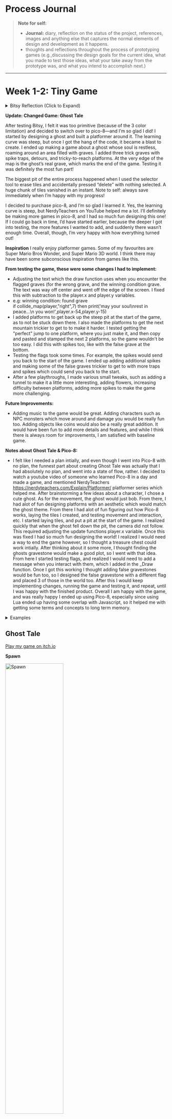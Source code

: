 
# Process Journal

> **Note for self:**
>- **Journal:** diary, reflection on the status of the project, references, images and anything else that captures the normal elements of design and development as it happens.
>- thoughts and reflections throughout the process of prototyping games (e.g.,discussing the design goals for the current idea, what you made to test those ideas, what your take away from the prototype was, and what you intend to accomplish next.) 

---

# Week 1-2: Tiny Game


<details>
<summary> Bitsy Reflection (Click to Expand)</summary>
	
   After reflecting, and playing various inspiring Bitsy games, I have narrowed my focus to a Bitsy game. I like the dialogue, and simplistic art style. 

   The scene is at the shore. A raven sits there. An orca resides in the water. The characters journey is about finding guidance and comfort in nature at the shore, as they drift on their way to finding their purpose. 
   
   Rather than going to different rooms, the player walks along the beach in the same scene, collecting items along the beach. As the player collects various different items along the beach, the dialogue progresses, revealing the characters internal journey.

   Characters: 
   - Orca: Wise, mysterious. Knows the ancient, deep, mysterious wisdom of the ocean. Deep, like the ocean. The orca ocassionaly and majestically surfaces. Truly a sight to see when he surfaces, he spouts grand wisdom, before he returns to his pod.
   - Raven: the Trickster: May act as a guide. Sharp and confrontational in nature, in contrast with the orca. Vapid, like the air. The Raven croaks and caws, and flaps it's wings around.

   Items: 
   - Driftwood: May reveal objects, perhaps carvings, for the player to see. Maybe even symbolic of people.
   - Sea glass: Symbolizes transformation. Even from the roughest of seas, can bring a beautiful gem.
   - Shell: Triggers a childhood memory, about simpler times.
   - Fishing net: 

**Notes about Testing Bitsy:**
- I really liked the dialogue and simplicity with Bitsy. I spent a decent amount of time trying to figure out how to use it, seeing if I could add more than 3 colors into the color palette with the code. After I decided 3 colors wouldn't work (and a youtuber who confirmed I should infact stop) for my idea I decided to try Pico-8. I felt like I had a solid plan with my original idea. It was supposed to be a relatively fast game but have impactful dialogue about changes in life. From the games I tested in Bitsy, my favourite part about them is how impactful they can be, from this perspective. 
- Favourite Bitsy Games I tested:
  
https://zenzoa.itch.io/wandering-home

https://le-onionboi.itch.io/spoons

https://lolabug.itch.io/no-longer-human

</details>

**Update: Changed Game: Ghost Tale**

After testing Bitsy, I felt it was too primitive (because of the 3 color limitation) and decided to switch over to pico-8—and I’m so glad I did! I started by designing a ghost and built a platformer around it. The learning curve was steep, but once I got the hang of the code, it became a blast to create. I ended up making a game about a ghost whose soul is restless, roaming around an area filled with graves. I added three trick graves with spike traps, detours, and tricky-to-reach platforms. At the very edge of the map is the ghost’s real grave, which marks the end of the game. Testing it was definitely the most fun part!

The biggest pit of the entire process happened when I used the selector tool to erase tiles and accidentally pressed “delete” with nothing selected. A huge chunk of tiles vanished in an instant. Note to self: always save immediately when I’m happy with my progress!

I decided to purchase pico-8, and I’m so glad I learned it. Yes, the learning curve is steep, but NerdyTeachers on YouTube helped me a lot. I’ll definitely be making more games in pico-8, and I had so much fun designing this one! If I could go back in time, I’d have started earlier, because the deeper I got into testing, the more features I wanted to add, and suddenly there wasn’t enough time. Overall, though, I’m very happy with how everything turned out!

**Inspiration**
I really enjoy platformer games. Some of my favourites are Super Mario Bros Wonder, and Super Mario 3D world. I think there may have been some subconscious inspiration from games like this.

**From testing the game, these were some changes I had to implement:**
- Adjusting the text which the draw function uses when you encounter the flagged graves (for the wrong grave, and the winning condition grave. The text was way off center and went off the edge of the screen. I fixed this with subtraction to the player.x and player.y variables.
- e.g: winning condition: found grave  
	if collide_map(player,"right",7) then
			print('may your soul\nrest in peace...\n   you won!',player.x-54,player.y-15)
- I added platforms to get back up the steep pit at the start of the game, as to not be stuck down there. I also made the platforms to get the next mountain trickier to get to to make it harder. I tested getting the "perfect" jump to one platform, where you just make it, and then copy and pasted and stamped the next 2 platforms, so the game wouldn't be too easy. I did this with spikes too, like with the false grave at the bottom.
- Testing the flags took some times. For example, the spikes would send you back to the start of the game. I ended up adding additional spikes and making some of the false graves trickier to get to with more traps and spikes which could send you back to the start.
- After a few playthroughs, I made various small tweaks, such as adding a tunnel to make it a little more interesting, adding flowers, increasing difficulty between platforms, adding more spikes to make the game more challenging.

**Future Improvements:**
- Adding music to the game would be great. Adding characters such as NPC monsters which move around and damage you would be really fun too. Adding objects like coins would also be a really great addition. It would have been fun to add more details and features, and while I think there is always room for improvements, I am satisfied with baseline game. 

**Notes about Ghost Tale & Pico-8:**
- I felt like I needed a plan intially, and even though I went into Pico-8 with no plan, the funnest part about creating Ghost Tale was actually that I had absolutely no plan, and went into a state of flow, rather. I decided to watch a youtube video of someone who learned Pico-8 in a day and made a game, and mentioned NerdyTeachers https://nerdyteachers.com/Explain/Platformer/ platformer series which helped me. After brainstorming a few ideas about a character, I chose a cute ghost. As for the movement, the ghost would just bob. From there, I had alot of fun designing platforms with an aesthetic which would match the ghost theme. From there I had alot of fun figuring out how Pico-8 works, laying the tiles I created, and testing movement and interaction, etc. I started laying tiles, and put a pit at the start of the game. I realized quickly that when the ghost fell down the pit, the camera did not follow. This required adjusting the update functions player.x variable. Once this was fixed I had so much fun designing the world! I realized I would need a way to end the game however, so I thought a treasure chest could work intially. After thinking about it some more, I thought finding the ghosts gravestone would make a good plot, so I went with that idea. From here I started testing flags, and realized I would need to add a message when you interact with them, which I added in the _Draw function. Once I got this working I thought adding false gravestones would be fun too, so I designed the false gravestone with a different flag and placed 3 of those in the world too. After this I would keep implementing changes, running the game and testing it, and repeat, until I was happy with the finished product. Overall I am happy with the game, and was really happy I ended up using Pico-8, especially since using Lua ended up having some overlap with Javascript, so it helped me with getting some terms and concepts to long term memory.

<details>
<summary> Examples</summary>

- e.g: Camera 
	
		cam_x=player.x-64+(player.w/2)
		if cam_x<map_start then
					cam_x=map_start
		end
		if cam_x>map_end-128 then
					cam_x=map_end-128
		end
		camera(cam_x,player.y-64)
		end
	
- e.g: Gravestone Win Condition Flag 

		function _draw()
			cls()
			map(0,0)
			spr(player.sp,player.x,player.y,1,1,player.flp) 
			
			print('your soul wanders restlessly \n you must find your grave',124,54)
			print('press x to jump',30,82)
	
</details>

## Ghost Tale

[Play my game on itch.io](https://xaynia.itch.io/ghost-tale)

**Spawn** 

<img src="https://github.com/xaynia/CART-315/blob/main/Process/Images/GhostTale-TinyGame/Spawn.gif?raw=true" alt="Spawn" width="60%" />

**Platforms** 

<img src="https://github.com/xaynia/CART-315/blob/main/Process/Images/GhostTale-TinyGame/Platforms.gif?raw=true" alt="Platforms" width="60%" />
<img src="https://github.com/xaynia/CART-315/blob/main/Process/Images/GhostTale-TinyGame/Platforms2.gif?raw=true" alt="Platforms 2" width="60%" />

**Respawn on Death** 

<img src="https://github.com/xaynia/CART-315/blob/main/Process/Images/GhostTale-TinyGame/Death.gif?raw=true" alt="Death Animation" width="60%" />

<details>
<summary> More gifs </summary>

**False Grave** 

<img src="https://github.com/xaynia/CART-315/blob/main/Process/Images/GhostTale-TinyGame/False-grave.gif?raw=true" alt="False Grave" width="60%" /> 

**Win** 

<img src="https://github.com/xaynia/CART-315/blob/main/Process/Images/GhostTale-TinyGame/Win.gif?raw=true" alt="Win" width="60%" />`

[More: Github Image Folder](https://github.com/xaynia/CART-315/tree/main/Process/Images/GhostTale-TinyGame)

</details>

# Week 3
>Note: I emailed you about this week.

# Week 4
This week, I focused on setting up my development environment (Rider and Unity), organizing my GitHub repository, and diving into the [Unity Essentials](https://learn.unity.com/pathway/unity-essentials) pathway on Unity Learn. I logged **15 hours** of work (tracked via Toggl) which included:

- Installing and configuring Rider and Unity  
- Reviewing Unity basics through tutorials and reading documentation  
- Consolidating notes and references from the tutorials  
- Committing tutorial progress to GitHub under a new `Tutorials` folder  

These foundational steps have helped me feel more comfortable and confident using Unity. My next goal is to apply everything I’ve learned by starting a new prototype and brainstorming my own game ideas.

## What I Accomplished

1. **Fixed Github Repository**  
   - Fixed GitHub repository, pushed tutorial progress according to MDM guidelines (each commit includes a brief message and reflection).  
   - Configured Rider with Unity for scripting in C#.  
   - All tutorial work is safely pushed to GitHub in a dedicated tutorials folder within projects folder.

2. **Unity Learn:** [Essentials Pathway](https://learn.unity.com/pathway/unity-essentials%29)
   - **Editor Essentials**  
   - **3D Essentials**  
   - **Audio Essentials**  
   - **Programming Essentials**  

   Each mission took roughly two hours, and I worked step-by-step through videos and instructions. These covered scene navigation, prefab creation, physics materials, audio sources/listeners, basic scripting (C#), and more. Completing these has given me a solid grasp of the Unity Editor’s core concepts.


**Just a few of the [photos (link to Github photos folder)](https://github.com/xaynia/CART-315/tree/main/Process/Images/W4) I documented:**
   ![Ball-ramp-test-collison](https://raw.githubusercontent.com/xaynia/CART-315/main/Process/Images/W4/Ball-ramp-test-collison.png)

### Creating a horse mural:
![Mural-before](https://raw.githubusercontent.com/xaynia/CART-315/main/Process/Images/W4/Mural-before.png)

![Mural-after](https://raw.githubusercontent.com/xaynia/CART-315/main/Process/Images/W4/Mural-after.png)

### Finding hidden numbers for Unity's launch year, and getting fireworks:
![Hidden-number-0](https://raw.githubusercontent.com/xaynia/CART-315/main/Process/Images/W4/Hidden-number-0.png)

![Hidden-number](https://raw.githubusercontent.com/xaynia/CART-315/main/Process/Images/W4/Hidden-number.png)

![Fireworks](https://raw.githubusercontent.com/xaynia/CART-315/main/Process/Images/W4/Fireworks.png)


4. **Notes & References**  
   - **[Compiled detailed study notes](https://docs.google.com/document/d/19Ob0PXCKj5om9A9qJfeEV1U9GgErxdfeat1Ouwohhno/edit?usp=sharing)** (with screenshots) in a separate Google Doc. Because of the volume of images and formatting, I decided not to include them _directly_ in my GitHub process journal, but linked to this doc for reference.  
   - These notes include step-by-step instructions for Unity basics like game objects, materials, collisions, physics, and audio.
   - The notes include highlights from tutorials and much more photos as well.
   - Creating these notes will be cumulative – they help me consolidate information.

5. **Toggl Track Time Logged**  
   - Spent a total of **15 hours** on setup, tutorials, reading, and documentation for this week.

## Reflections

- **MDM Framework:** While most of my commits so far are tutorial-based, I’m practicing good habits by writing short reflections in each commit message. Even though these were guided by Unity’s lessons rather than my own design decisions, it’s good practice to capture what I learned and why it’s relevant.  
- **Comfort Level:** I feel more at home in the Unity interface now— I think getting over this inital hump was the biggest challenge. I feel particularly much more at ease navigating unity (e.g., using the scene view, using transform tools, and setting up basic scripts in Rider). The tutorials were very thorough and gave me plenty of hands-on practice, helping me feel confident navigating in Unity.  
- **Challenges & Insights:**  
	 - Navigating Rider remains something I need to get used to. I think more practice will definitely help!
  - Some tutorials can feel long, especially with the long hours I put into catching up, however the repetition helped solidify my understanding. Despite this, I will say, that learning the many nuances of the Editor (e.g., global vs. local coordinates, pivot vs. center modes) was very fun. 
 

## Next Steps

1. **Prototype Brainstorming**  
   - Begin brainstorming on a small unique game concept to apply these new skills.  
   - Narrow down a simple mechanic or theme to implement first—something I can build, test, and iterate on.
   - Start implementing weekly class content into a prototype.

2. **Rapid Prototyping & Iteration**  
   - Implement MDM framework more intentionally as I start my own project. For each “design move,” I’ll commit with a short reflection about my intent, changes, and next steps.  
   - Conduct quick playtests (even if it’s just me or a friend) to inform how I tweak gameplay mechanics.

3. **Add to the Process Journal**  
   - Continue writing weekly entries like this one.  
   - Potentially integrate a short “artist’s statement” or “manifesto” to clarify my game’s core idea once I have it.  

## Highlights
- **Repository:** Fully set up with a clear folder structure
- **Tools:** Rider + Unity successfully configured (no more environment issues).  
- **Unity Essentials Missions Completed:**  
  - Editor Essentials  
  - 3D Essentials  
  - Audio Essentials  
  - Programming Essentials  
- **Notes/Reference:** Created a robust reference document [Google Doc](https://docs.google.com/document/d/19Ob0PXCKj5om9A9qJfeEV1U9GgErxdfeat1Ouwohhno/edit?usp=sharing) with screenshots and detailed steps.  
- **Hours Logged:** 15 hours this week.  
- **Ready to Apply:** Confident with Unity’s interface and excited to brainstorm and build my first prototype. My goal is to start implementing weekly class content into a prototype.


# Week 5: Feb 13
**Exploration Prototype 3 – Design Journal**

![Single Sphere](https://github.com/xaynia/CART-315/blob/main/Process/Images/W5_ExplorationPrototype3/Single-sphere.png)

I set out to recreate the magical feeling of Summit One Vanderbilt’s mirrored room, where spheres float around and visitors can interact with them. My idea was to spawn metallic spheres from above, have them land on a plane, and allow the player to walk among them. I added a FallingSphere prefab with physics, a Spawner script to make it rain spheres, and a simple WASD/mouse-look controller so I could freely explore the scene. Initially, the spheres vanished too quickly because of scale-shrinking code, so I removed that logic to let them remain visible and behave more like rain. When the plane was too small, I felt overwhelmed by spheres “drowning” the player, so I enlarged the plane for a better sense of space.

I also experimented with **singleton** usage to manage and track all the spawned spheres. While testing collisions, I ran into the frustrating problem of spheres either knocking the player over or passing through the ground when set to “Is Trigger.” After multiple attempts (including placing triggers on the spheres themselves), I eventually found that adding a **trigger collider** to the player worked best—allowing the spheres to collide normally with the ground but not shove the player around. Although I never fully got the spheres to disappear upon touching the player in this prototype, I tested two different collision setups (on the sphere vs. on the player) and learned a lot about Unity’s physics layers, triggers, and the basics of singletons.

Overall, I spent around **8 hours** coding and refining collisions, plus about **3 hours and 20 minutes** reading and note-taking (tracked via Toggl Track), which I [uploaded to GitHub](https://github.com/xaynia/CART-315/blob/main/Process/Images/Notes/Week%205%20Book%20Notes.pdf). My next goals are to add more bounciness to the spheres, let the player interact with them more (like bouncing them around), and possibly implement a scoring system to further encourage engagement. Despite the challenges, the prototype now successfully spawns an endless “rain” of spheres inspired by Summit One Vanderbilt, and I have a much better grasp on how to combine singletons, colliders, and triggers for future projects.

![Falling Spheres](https://github.com/xaynia/CART-315/blob/main/Process/Images/W5_ExplorationPrototype3/FallingSpheres.png)

![Falling Sphere Prefab](https://github.com/xaynia/CART-315/blob/main/Process/Images/W5_ExplorationPrototype3/FallingSphere.png)

## Reflection
This felt like my first time using Unity without "training wheels" (i.e.: practicing Unity Learn tutorials, reading about Unity, or taking notes), which made starting my first Unity project from scratch both overwhelming and relieving (to finally be practicing what I have learned) at the same time.  

I met my goal of starting a prototype this week! I am very happy about that. Tracking my time in Toggltrack has been very helpful for me to figure out how to have a better week the next week, as well as manage my time. I feel like I am getting better at navigating Github, and Rider, and Unity too – even if it feels overwhelming at times (mainly because of how much there is to know in Unity before you even use it).

Currently I'm trying to find the right balance between learning and practicing in Unity. I plan to keep sprinkling in more guided Unity Learn tutorials (scripting and smaller game tutorials, currently), because they help me feel more comfortable using Unity. And I also plan to start start working on my weekly prototypes earlier in the week too. I think learning and practicing in Unity is exactly what I need to be doing before I can come up with a concrete idea for my final project – but I do plan on starting to checkout more Youtube videos to get ideas flowing too. 


## Key Accomplishments & Notes

### Spawner & Prefab Setup
- Created a **Spawner** script that instantiates `FallingSphere` prefabs from above.  
- Added a player character with movement and camera look, improving immersion.

### Collision Challenges & Solutions
- Initially, spheres shrank too quickly or knocked the player over.
- Experimented with triggers on spheres (they passed through the ground).
- **Final fix**: a trigger collider on the player that would remove spheres on contact, while they still collided with the floor.

### Singleton Exploration
- Implemented a singleton to manage the sphere list and removal.
- Encountered collider issues unrelated to the singleton itself, but learned how to globally track and destroy spheres via a single manager.

### Time Logged
- ~8 hours on scripting, testing, and collision troubleshooting.
- ~3 hours of reading/documentation, posted to GitHub.

### Prototype Potential Next Steps
- Increase sphere bounciness and add more interactivity (possibly a scoring mechanic).
- Continue refining player interactions—pushing or bouncing the spheres.

## References
- [Notes](https://github.com/xaynia/CART-315/blob/main/Process/Images/Notes/Week%205%20Book%20Notes.pdf)
- [Single Sphere](https://github.com/xaynia/CART-315/blob/main/Process/Images/W5_ExplorationPrototype3/Single-sphere.png)  
- [Falling Spheres](https://github.com/xaynia/CART-315/blob/main/Process/Images/W5_ExplorationPrototype3/FallingSpheres.png)  
- [Falling Sphere Prefab](https://github.com/xaynia/CART-315/blob/main/Process/Images/W5_ExplorationPrototype3/FallingSphere.png)
- [Github Images and Notes Log](https://github.com/xaynia/CART-315/tree/main/Process/Images)  

# Week 6:  Feb 20 | *Exploration Prototype 4 (Continuation)*

> ## What Changed This Week
>- Fixed the **trigger collision issue** (the spheres not disappearing on player contact), by adding the correct tag `FallingSphere` (to sphere prefab being spawned) that `PlayerTriggerZone`  script was looking for.
>- Added a `score` variable to the Spawner (singleton): increases score when player contacts spheres
>- Created a TextMeshPro UI display for the score


### Debugged Singleton Logic: Spheres Now Disappear on Player Contact
Picking up from last time, I investigated why the spawned spheres wouldn’t disappear upon player contact. I discovered the issue: the sphere prefabs which were being spawned were missing a necessary tag that the `PlayerTriggerZone` script was checking for (missing tag: `FallingSphere`).

```csharp
public class PlayerTriggerZone : MonoBehaviour
{
    private void OnTriggerEnter(Collider other)
    {
        if (other.CompareTag("FallingSphere"))
        {
            if (Spawner.instance != null)
            {
                Spawner.instance.RemoveSphere(other.gameObject);
            }
            else
            {
                Destroy(other.gameObject);
            }
        }
    }
}
```

Once I added the correct tag, `PlayerTriggerZone` script checks for the sphere’s tag, then it calls `Spawner.instance.RemoveSphere` (from `Spawner` Singleton script) to remove and destroy the sphere whenever the player collides with it.
![Singleton Logic: Player Contact Makes Spawned Sphere Disappear](https://raw.githubusercontent.com/xaynia/CART-315/main/Process/Images/W6_ExplorationPrototype4/SingletonLogicDebug-SpheresDissapearonPlayerContact.gif)

### Added Score in Singleton Spawner and Score UI (TextMeshPro)
Using the same newly working logic, I introduced a `score` variable to the `Spawner` singleton script. Whenever `RemoveSphere` is called (i.e., when a sphere is collected by the player), the score increases by one.

To display the score, I created a UI Canvas with a child TextMeshPro UI object. I then added a `ScoreDisplay` script
```csharp 
using System.Collections;  
using System.Collections.Generic;  
using UnityEngine;  
using TMPro;  
  
// Score Display Script
public class ScoreDisplay : MonoBehaviour {  
  public TextMeshProUGUI scoreText;  
  
  void Update() {  
  //  Show the current score (Spheres player collides with [from the Spawner])  
  scoreText.text = "Score: " + Spawner.instance.score;  
 }}
```
to the child, and in the inspector dragged the TextMeshPro component onto the script's scoreText field. This script references `Spawner.instance.score` to show the current score on the screen.

![Score UI](https://raw.githubusercontent.com/xaynia/CART-315/main/Process/Images/W6_ExplorationPrototype4/ScoreUI.gif)
I adjusted child Y position settings, max/min size, alignment, and position to be small in the top left corner. I set parent render mode to overlay too.
![Resized Score UI](https://raw.githubusercontent.com/xaynia/CART-315/main/Process/Images/W6_ExplorationPrototype4/SmallerScoreUI.gif)

## Challenges (Troubleshooting)

### Adding TextMeshPro UI

I spent about an hour fixing the hot-pink text issue in TextMeshPro. This happened because I added the UI code to the Score GameObject in play mode, and missed a notification from Unity to download the TMP Essential Resources. so once I realized I needed this, first, I manually imported them TMP resources in Unity.
![Debugging UI](https://raw.githubusercontent.com/xaynia/CART-315/main/Process/Images/W6_ExplorationPrototype4/Debugging.png)
 Then, I changed the font asset and material preset for `TMP_SubMeshUI` components to **LiberationSans SDF** and **Unity Atlas Material**, which solved the problem
![Score UI](https://raw.githubusercontent.com/xaynia/CART-315/main/Process/Images/W6_ExplorationPrototype4/ScoreUI.gif)


 ### Rider: Push Error
After I finally got everything working and tested the UI, I pushed everything in Rider (the changes and a few hundred of the new TextMeshPro  files), Rider sent a notification to authorize Github again in the browser which I accidentally closed, and then I got the error.
 
	 error: RPC failed; HTTP 400 curl 22 The requested URL returned error: 400 send-pack: unexpected disconnect while reading sideband packet.

 I spent another hour *attempting* to troubleshoot the error in Rider, and Github Desktop (I tried reauthorizing Github, undoing the changes, trying to push them (because nothing was actually pushed), etc).

After coming back to it the next day and [looking up the issue online](https://stackoverflow.com/questions/77856025/git-error-rpc-failed-http-400-curl-22-the-requested-url-returned-error-400-se), I fixed by increasing the buffer size with:

	git config http.postBuffer 524288000

Then I re-attempted the push. I also added a `.gitignore` to exclude some TextMeshPro example resources.

### Perfectionism and/or Time Blindness?
I logged **22 hours this week** in TogglTrack (Monday–Wednesday). Yet despite putting in a lot of time, I feel like I haven’t accomplished as much as I’d hoped. I suspect perfectionism and/or maybe time blindness are making tasks take longer. I’m trying to balance my desire to produce high-quality work with the reality that programming can be time-consuming—and more so when I’m still in the early stages of learning, while learning two programming languages at once.

### Balancing Unity Progress and Documentation
I also find I’m spending a considerable chunk of my time creating journal entries to document what I’m doing. This may be due to perfectionism, but I'm feeling spread thin.  I also need to focus on making real progress in Unity, researching game ideas, and practicing new scripting concepts. I’m still trying to find a happy medium between documenting everything and keeping a good development pace. 

## Reflection
Debugging the UI took longer than expected, mainly because I was juggling multiple scripts and couldn’t pinpoint the problem. It turned out to be a small oversight—missing the proper tag. Even so, it took me about an hour to trace that down.

Troubleshooting the Rider push error also took a long time. In hindsight I spent alot of time blindly trying to fix the problem and I should have looked it up sooner. I'm still not entirely sure if the TextMeshPro files caused the error, or if closing Github authorization popup tab during the push caused the error, but I assume it's the former.

Despite the challenge, I feel more organized this week. I started earlier, kept track of my time, and wrote my journal as I went along. This consistent workflow makes me feel like I’m finally getting into a programmer’s mindset.

I also discovered _Gifski_, a Mac app that converts videos into GIFs, making my documentation more visual. Additionally, I’ve been using _StackEdit_ for Markdown writing, which helps me preview changes in real time (though it lacks custom commit messages) – It's really helping me learn markdown well.

### Goals:
My main goal since the last prototype was to finish what I started (to fix the trigger collision logic), which I accomplished. Building on this, I also added a score system with UI to track how many spheres the player collects.

### What I learned:
1.  How to add TextMeshPro UI to track score.
2.  To always check Rider for warning notifications (that’s how I discovered a missing `<tag>`).
3.  Be careful when pushing big file libraries (they may cause Github can cause errors—.gitignore is essential.)

### Accomplishments: Success?:
On one hand, I’m happy to have achieved my goal of fixing the trigger collision and adding a score system—those were my main technical objectives. On the other hand, I still feel like I should be doing more in Unity itself. So, while the outcome is good, I do feel overwhelmed and wish I had more tangible progress in Unity. Given that programming is new to me (and I'm learning two languages concurrently). However, I keep reminding myself learning learning to code takes time.

### Future Exploration:
Now that I have the score system and sphere spawner working, I think it would be fun to turn the prototype into a game of soccer or baseball to keep exploring. Maybe with other NPC characters too.

Another idea would be build a skyscraper and mirrored/glass room like the original idea.

I want to begin experimenting with multiple scenes, and start  building an environment so I can start adding special objects (like I mentioned in bonus entry) too. And then also and start exploring player customization or abilities.

Eventually, I’d love to implement a magical mechanic that maybe ties into the abilities. Even though it feels far off, I’m excited by the idea of adding magic powers, spells, or elemental effects to the gameplay (I'm inspired by Eldin Ring too).

## Resources
- [Link to Project Folder (Continuation of Last Week’s Prototype 3)](https://github.com/xaynia/CART-315/tree/main/Projects/ExplorationPrototype3) 
- [Week 6 Image Log](https://github.com/xaynia/CART-315/tree/main/Process/Images/W6_ExplorationPrototype4)

# Week 6: Extra Credit Game Analysis: 

> **Game Analysis:**
> Find a game that you know well or are intrigued by. 
> What decisions have the designers made that cause the game to be interesting? 
> Where have they failed? Think mechanically rather than thematically.
>  What ideas/methods/techniques do you think you could borrow for future projects?

 ### *Zelda Tears of The Kingdom* (TOTK)
 
##  Interesting Design Decisions

#### Link's Abilities:
Link has several abilities, each earned during a shrine. These abilities allow you to manipulate objects, affecting the way you can interact with the game.

- **Ultrahand:** move/rotate/bind objects
	- bind multiple objects (up to 21) together to create new objects 
		- bind zonai devices with objects to create vehicles, flying devices
- **Fuse:** combine objects to create new items
	- combine weapons/shields with materials in the world
- **Recall:** allows you to reverse an objects movement in time.
- **Ascend:** allows link to travel through solid ceilings above him

These abilities open up a new realm of creative possibilities. They’re interesting because they let players choose *how* to tackle puzzles and combat, encouraging inventive solutions. 

For example:
- Reach areas you normally couldn’t by combining Recall, Ascend, and Ultrahand.
- Use Ultrahand in combat (e.g: dropping boulders on enemies). You can move multiple items at once too.
- Fuse allows you create a range of special weapons/shields/arrows
	- e.g: 
		- fuse an icicle with a weapon/shield to create a freezing weapon (i.e., freeze enemies)
		- freeze monster parts (shows fuse attack power) with weapon to create strong weapon 
		- fuse inventory item to arrow when shooting arrow
			- e.g:
				- bomb flower + arrow = bomb arrow
				- fire fruit + arrow = flaming arrow

### Physics
What makes these abilities so special is how they interact and change the physics of objects. This interplay is central to the entire game (exploring, combat puzzles, etc). For instance, the game’s physics engine treats every fused item or Zonai device as a physical object with its own weight, collision, and momentum—so when you bind them together, the physics engine tries to simulate them realistically. This enables players to experiment with a sense that anything could work if they find the right combination or angle, which not only fuels creativity but also solutions to challenges.

## Design Fails
### Overly Exploitable Ability Physics: 
The game’s physics engine and abilities create endless possibilities. Vehicles and flying devices made from Zonai devices are intended to be limited by Zonai battery. However, because you can combine almost anything, it’s common to see vehicles **modified** in ways the developers never intended.

**Examples:**

**e.g: No Battery Infinite Flight Aircraft**  
I found (one of many examples on [Youtube](https://www.youtube.com/watch?v=7uzDn_20oiE&t=10s)) this build which does this to create this exploit:
>- **Fuse** a Flux Construct I block part to your shield/weapon (you don't even need to defeat it, you can just attack it, and fuse his part)
>- **Fuse** a propeller (from *Turbine Power* Shrine) to your shield/weapon. 
>- Then go to Peilison in Tarrey Town, an NPC you can pay to **unfuse** them. 
>- Then you can use **ultrahand** to bind the parts together to create the build 
>- Also needed: speark-like weapon (e.g. pitchfork), and a Zonai steering stick (uses no Zonai power)

This exploit bypasses the limit (Zonai power, and intended flying devices) created by the game entirely. And by fusing and unfusing items, players can gain access to building blocks they weren't intended to use to build. Since it completely sidesteps the energy-cell system (collecting batteries, managing flight time), core progression elements become moot.

**e.g:  Infinite Battery Exploit with Cooking Pots**
>- When flying with a hot air balloon, you normally lose altitude if the battery depletes. By opening your inventory and using a single-use cooking pot (Zonai item), you effectively reset or recharge your battery, preventing the balloon from dropping.

The original design goal—requiring players to plan battery usage—is undermined when you can simply reset your Zonai energy on demand.

**e.g: Preventing Gliders from Despawning**
>-   If you attach extra fans backward on a glider and mount a steering stick, the glider won’t nosedive or despawn once battery runs out.
>-   It essentially remains functional, letting you fly indefinitely without burning additional resources.

Glider despawning was intended to limit flight duration. This exploit overrides the limitation, which again, makes exploration become trivial.

**e.g: Infinate Heigh Glitch**
>- If you place a stabilizer onto a U-shaped block (from the depths), stand in it, trigger a memory cutscene, and exit. 
>- This can catapult Link high into the sky, effectively creating infinite height gain

This glitch bypasses standard travel mechanics (e.g.: rockets, hot air balloons) which again have limitations. This matters mechanically because it allows players to bypass environmental challenges and achievements (like climbing mountains, or reaching floating islands, etc).

### Unbalanced Arrow Supply/Demand
Arrows are in high demand and can be frustratingly scarce or expensive, prompting repetitive rupee farming methods, or infinate arrow glitches/exploits. 

Arrows are in high demand but can be scarce or expensive, encouraging repetitive rupee farming (e.g., gem farming from Stone Talus spawns) or reliance on infinite-arrow glitches/exploits. The pricing and availability of arrows could perhaps be a design oversight. While the developers likely intended some scarcity, it can feel overly punishing or tedious, driving players to repetitive grinds just to get basic resources.

### Save/Load Abuse: 
Players can save right before a difficult fight and reload repeatedly if they fail, negating many of the intended risks. This design choice removes tension from high stake battles because it removes risk (penalty and losses), and inadvertently reduces difficulty. Some players appreciate it; others see it as diminishing challenge.

## Borrowable Ideas/Methods/Techniques for Future Projects

**The creative abilities and physics truly form a double-edged sword.** On one hand, Link’s expansive toolkit is a huge part of what makes the game so appealing, because there are practically endless possibilities to tackle any situation.

On the other hand, with so much creative freedom, players naturally discover ways to bypass design intent—like building flying vehicles that ignore intended flight-time limits. I can see why TOTK puts restrictions on flying devices, given that real-life aircraft have resource constraints. Meanwhile, other games (like GTA) don’t bother with flight limits (planes needing no fuel), providing a whole different play experience without those concerns.

Still, I’ve got to give props to the players and TOTK for crafting such a robust physics simulation, where everyone can invent and test imaginative creations in ways that even the developers might not have foreseen.

### Player Abilities:
What I would takeaway from TOTK, is the idea of the abilities being something people could only dream of having. I would opt for some different abilities, thinking about guardrails to prevent exploits (e.g: balance them with resource costs or situational limitations)
- Elemental manipulation (player can manipulate fire, air, water, earth, light)
- Teleportation (similar to map teleportation in TOTK)
- Necromancy
- Ability for *character* to fly (defy physics)

### Game Physics Ideas:
- Element interaction
	- e.g: 
		- Ice and fire (and magma when you combine them)
		- Fire melts ice
		- Water can heat/freeze 
		- Food can heat/freeze

### Cooking Mechanic:
I love the cooking mechanic in TOTK. I love how it enables you to explore, gather items, and experiment. The cutscene is wonderful too, and the experience feels very cozy. I do wish, however, there was *more* recipes creations. 

**Some of my favourite aspects of TOTK cooking:**

There are so many **different ways to cook**:
- **Meal:** food ingredients cooked in a pot 
- **Elixir:** critter and monster part cooked in a pot
- **Roast:** food cooked by fire (or extreme heat)
- **Frozen:** food laid on freezing ground
- **Boiled:** egg put in hot spring
- **Fairy Tonic:** fairy + recipe
- **Dubious Food:** minimally restores HP (recipe fail)

And different cooking **effects**:
- **Meal:** restores hearts (HP), special effects
- **Elixir:** restores 2x hearts (HP), special effects
- **Roast:** restores less hearts (HP), but stacks in inventory
- **Frozen:** provides heat resistance
	- can fuse to shield to shield surf
- **Boiled:** egg put in hot spring
- **Fairy Tonic:** restores 2x hearts (HP), prevents dubious recipe

And different **ingredient effects** to cook with:
- **Hearty**
- **Spicy**
- **Chill**
- **Mighty**: increases attack
- Normal

### Object Special Effects:
An overarching theme of cooking and fuse, is **object properties which have effects**. I like the idea of adding special properties to objects in the game (herbs, fruits, gems, etc) that be used (e.g. cooking, to make weapons more powerful) to encourage players to combine items in strategic ways.

## Closing Thoughts
In the end, what I love most about _Tears of the Kingdom_ is its ability to **spark creativity** through abilities and physics—letting you **experiment** and solve challenges in countless ways. This design is definitely a double-edged sword: the same openness that makes the game so fascinating can also lead to players bypassing large chunks of content. Still, I’m blown away by just how expansive and polished the physics system is, even if replicating it on that scale would be tough for most projects. Instead, I’d aim to borrow some of my favorite ideas, like **player abilities, dynamic cooking, objects with special properties, and elemental interactions**—and adapt the abilities with a bit more caution.

# Week 7: Iterative Prototype 1
> Journal about the first stage of your prototyping process. What was your idea? What specific questions where you trying to answer (goals)? Was it a look/feel, role, implementation prototype?What fidelity levels are you dealing with? What did you learn and what are the next steps?

## Idea
Our primary concept is a **defend-the-castle** style game where the player must protect a magical crystal (or orb, etc) from waves of incoming monsters. The core mechanics revolve around spellcasting: the player uses projectiles or spells to repel enemies that spawn at increasing rates. This forms the foundation of our game, and we plan to layer additional features—like varying environments, elemental power-ups, and possibly an inventory system—after we establish the basic combat loop.

### Design Values
1.  **Immersion in a Magical World**: We want players to feel truly embedded in a fantasy realm, experiencing the thrill of spellcasting and defending a sacred artifact.
2.  **Progression & Challenge**: As waves increase in difficulty, the sense of progression is key, offering a rewarding loop for players who successfully upgrade or learn new spells.
3.  **Scalability**: Start with a simple but solid core (castle defense), then scale up with new elements (inventory, environment interactions, elemental powers) if time permits.
4.  **Player Agency**: The player should have multiple spellcasting choices and strategic options (e.g., positioning, resource management) to keep the gameplay engaging and varied.

### Three favourite ideas
1.   **Mini Open-World with Combat & Magic**  
    Inspired by _Zelda: TOTK_ and _Elden Ring_, a small but explorable environment where players can gather resources for spells, interact with NPCs, and fight roaming monsters.
    
2.   **Horde Defense with Elemental Interactions**  
    Waves of enemies approach while the player uses elemental spells (fire, ice, lightning, etc.) that can combine for special effects (e.g., oil + fire = increased burn damage).
    
3.   **Puzzle-Integrated Spellcasting**  
    A puzzle layer in which spell combinations unlock doors or reveal hidden paths—possibly using illusions or invisibility to navigate stealth segments.
    
We ultimately chose to focus on the **horde defense** aspect first, as it offers a clear core challenge and is easier to implement in our initial prototype.

## Goals

First, we aim to get the barebones foundation of our defend-the-castle game working. These steps will let us test the core loop: the player casts spells at waves of monsters trying to destroy the orb.
### Weekly Goals
- [ ]    **Create a Monster GameObject** (basic model/placeholder)
- [ ] **Create a Crystal/Orb GameObject** (the target to defend)
- [ ] **Implement Basic Projectile/Spellcasting**
	- Simple projectile script
	- Collision detection with monsters (could potentially use my previous collision detection script)
- [ ] **Set Up a Simple Wave Spawner** (enemy waves) (could use my spawner script)
	- Very basic AI to move towards the orb
- [ ] **Implement Health & Damage**
	- Monster health/dying on 0 HP
	- Orb health (game over if destroyed)
	- Player health
- [ ]    **Basic UI feedback** (player health, crystal health, score).

Our immediate goal is to validate the core gameplay loop—does defending an object with spell-based combat feel satisfying, challenging, and fun? By testing early, we can confirm whether our combat mechanics are engaging enough to expand upon.

##  Questions We’re Trying to Answer
1.  Can we implement smooth spellcasting mechanics with a basic projectile system in Unity?
2.  Is the pacing of enemy waves balanced for a “defend-the-orb” style challenge to maintain player engagement?
3.  How feasible is it to add additional features (inventory, elemental combos, etc.) later without breaking the core loop? 

### Was it a look/feel, role, or implementation prototype?
This prototype primarily focuses on **implementation**. We are building scripts for monster AI, projectile casting, and object defense to see if our gameplay mechanics work under real conditions. While we do care about some basic aesthetic consistency (a fantasy look/feel), the priority is functional testing over polished visuals.

### Fidelity Levels
**Low- to Mid-Fidelity**: We’re using placeholder 3D assets or basic shapes, as well as simple UI elements for scoring and health. This allows us to iterate on gameplay without getting bogged down by final art or detailed environment design.

## Next Steps
- [ ] **Integrate Scoring** using existing scoring system
- [ ] **Implement Basic Spellcasting**:
    -   Use a projectile system in Unity.
    -   Ensure it feels responsive (speed, damage, cooldown).
- [ ] **Create Enemy Waves**:
    -   Set up a spawner that gradually increases wave difficulty.
    -   Basic AI: move towards the crystal/orb and attempt to damage it.
    - Adjust speed, spawn rate, difficulty)
- [ ] **Protect the Crystal**:
    -   Implement a health system for the orb (and possibly the player).
    -   Show basic feedback when the crystal is hit.
- [ ] **Set Up a Simple Scoring System** _(already made in Unity but needs integration)_
    -   Points awarded per monster killed.
    -   Possibly track wave count or “time survived.”
- [ ] **Refine Enemy AI and Balancing**
    -   Tweak spawn rates, enemy health, and damage for a more engaging pace.
    -   Consider different enemy types if time allows (faster but weaker vs. slower but stronger).
- [ ] **Enhance Spellcasting System**
		-   Implement cooldowns and a basic mana resource.
	    -   Experiment with elemental spells (fire, ice, lightning) to test synergy.
- [ ] **Improve UI/UX**
    -   Display player health, orb health, wave counters, and scoring in a clean layout to track progression
    -   Add simple menus or pause screens as needed.
- [ ] **Expand to Elemental Power-Ups**  
    -   Introduce special items or pickups that alter spell damage or add new spell effects.
 
**Ideas for Broader Features (If time permits):**

-   **Shop** with points and upgrades, and interface
	- [inspiration game](https://www.crazygames.com/game/defend-your-castle)
-   **Explore Elemental Power-Ups** prototype collecting items that grant different spell attributes or buffs.
- **Elemental Power-Ups**   Introduce special GameObjects (e.g.: fire/ice mushrooms/peppers/crystals) that alter spell damage or add new spell effects, and potentially add interactions between them
		- could be stored in an inventory system, or the player could automatically wield special new mana (and then maybe use left and right arrow keys to switch between spell type)
- **Mini Open World Features**  shop, puzzle area(s), treasure chests, buildings, NPC's
	-   **Puzzle Integration** puzzle areas


# Week 8: Iterative Prototype 2: Adding Enemy AI & Health Mechanics

![AttackHP](https://github.com/xaynia/CART-315/blob/main/Process/Images/FinalProject/Attack2.gif)

> Journal about the first stage of your prototyping process. What was your idea? What specific questions were you trying to answer (goals)? Was it a look/feel, role, or implementation prototype? What fidelity levels are you dealing with? What did you learn and what are the next steps?

### Last Weeks Accomplished Goals
- [x]    **Create a Monster GameObject** (basic model/placeholder)
- [x] **Create a Crystal/Orb GameObject** (the target to defend)
- [ ] **Implement Basic Projectile/Spellcasting**
	- Simple projectile script
	- Collision detection with monsters (could potentially use my previous collision detection script)
- [ ] **Set Up a Simple Wave Spawner** (enemy waves) (could use my spawner script)
	- Very basic AI to move towards the orb
- [x] **Implement Health & Damage**
	- Monster health/dying on 0 HP
	- Orb health (game over if destroyed)
	- Player health
- [x]    **Basic UI feedback** (player health, crystal health, score).

## Idea

Building on the concept of a **defend-the-object, hoarde** style game with magic (spellcasting), this week I focused on implementing the fundamental systems behind **enemy movement**, **enemy attacks**, and an **HP/Health bar** system. The goal remains to create a horde-defense scenario where enemies spawn, move toward a critical target (like a magical crystal or orb), and attempt to damage it, while the player defends.

I introduced Enemy AI scripts that let enemies move toward the Target, attack if in range, and manage their own health. I also added a universal Health script that can be attached to the Player, the Target, and any Enemy. Also, I implemented a Health Bar UI element that appears when attacked, giving immediate visual feedback on damage.

1.  **Enemy Movement & Attack**
    -   The enemy moves toward a specified `Target` transform and attacks when within `attackRange`.
    -   A cooldown prevents it from spamming the attack every frame, preserving balance and clarity.
2.  **Health Script**
    -   Any character/object can have `maxHealth`, take damage via `TakeDamage(float)`, and handle death with a simple `Die()` method.
    -   An event-based approach (`OnHealthChanged`) allows the **Health Bar** to update only when damage actually occurs.
3.  **Health Bar UI**
    -   A World Space canvas and a fill `Image` let me display health visually above each entity.
    -   It’s now trivial to see if the Target or an Enemy is near death, or if the Player is about to be overrun.

### Design Values

-   **Clarity of Core Mechanics**: Ensure that the basic loop of “enemy spawns → enemy chases target → target/enemy takes damage” is solid.
-   **Simplicity and Extensibility**: Keep the scripts modular (Enemy script, Health script, HealthBar script) so they can be easily extended for multiple enemy types, player attacks, etc.
-   **Minimal**: working without game assets to get the core mechanics down before adding aesthetic features
- **Immediate Visual Feedback**: Add a minimal but clear UI component (the health bar) to show damage and health changes, to quickly grasp what’s happening when testing

## Goals
My goal was to start implementing a core foundation (enemy AI movement and attack, health logic [i.e. damage & death],) to setup a basic defend-the-object prototype. This lays the groundwork for future expansions— enemy hordes, adding player spellcasting, and so on.

## Questions to Answer

-  **Does a single “Health” component work well for multiple objects?**
    -   Yes—things remain consistent, and debugging is simpler.
-  **Is the movement & attack AI robust enough for horde-style gameplay?**
    -   For a basic prototype, yes. I can build on it with pathfinding or advanced behaviors later.


### Was it a look/feel, role, or implementation prototype?

**Implementation Prototype**: The focus was on functional scripts (Enemy logic, HP system, UI feedback). The look remains placeholder-like, with minimal art (without assets) to validate the underlying mechanics, to build a foundation to expand upon later. Even so, the look/feel aspect of having a floating health bar contributes to clarity in the user experience.

### Fidelity Levels

**Low to Mid-Fidelity**: Using simple capsule placeholders for enemies, a minimal cube target object, and a simple green/red health bar. There’s no finalized art or animation—just enough mimimal visuals to verify functionality.

## Accomplishments
### Created an Enemy Script (Movement & Attack) (`Enemy.cs`):
   - **Movement**: Moves the enemy toward a designated `Target` transform using a `moveSpeed`.
   - ![Enemy-player.gif](https://github.com/xaynia/CART-315/blob/main/Process/Images/FinalProject/Enemy-player.gif)
   - **Attack Logic**:
        -   Defines an `attackRange` to decide how close the enemy must be to attack.
        -   Uses `attackDamage` to define how much damage is applied.
        -   Includes an `attackCooldown` to avoid attacking every single frame.
        -   ![Enemy Settings](https://github.com/xaynia/CART-315/blob/main/Process/Images/FinalProject/Enemy-script2.png)
- **Health System**: The enemy (as well as the player and target) can have the same `Health` script attached, allowing them to take damage and potentially be destroyed at 0 HP.

### Implemented a Universal Health Script (`Health.cs`):
   - Stores `maxHealth` and `currentHealth`.
   -  ![Health Settings](https://github.com/xaynia/CART-315/blob/main/Process/Images/FinalProject/Health-script.png)
   - Allows you to customize unique max health for any object (i.e., player, object, target) you put it on
    -  Provides a `TakeDamage(float amount)` method for reducing HP and checking for death.
    -  Notifies health bar via event (`OnHealthChanged`) when health changes
    - handle death with a simple `Die()` method.

### Added a Universal Health Bar UI (`HealthBar.cs)`:

   -   Created health bar UI using a World Space Canvas with a child Image serving as the fill for the health bar to display health visually above any objects head
   -   Ensures the bar only appears and depletes when the character is damaged.
   -   Positioned the health bar above each entity’s head for clarity
![Healthbar.gif](https://github.com/xaynia/CART-315/blob/main/Process/Images/FinalProject/Healthbar.gif)


## What I Learned

1.  **Reusability is Key**: Having one Health and HealthBar script for all objects saves a lot of work and ensures consistent damage/HP behavior. 
2.  **Feedback is Crucial**: Seeing an on-screen health bar clarifies the state of battle—makes it easier to test AI logic or balance.
3.  **Minimalism > Details to Start**: The simple approach to AI (direct movement to Target, no pathfinding) meets the immediate needs but might need upgrading 

## Next Steps (Goals)

- [ ]   **Magic/Projectile Player Attack Mechanism**: Add projectile magic for the player to damage enemies 
	- calling `TakeDamage` on hit)
- [ ]   **Integrate the Spawner** so multiple enemies (hordes) appear over time. 	
- [ ]   **Confiagure Horde Code**: Test how the current movement and attack logic scales with many enemies.
	- Tweak spawn rates, speeds, and wave size to test the core loop.
- [ ]   **Allow Enemies to Attack the Player** (not just the target), so the player must actively defend themselves.
- [ ]   **Polish & Balancing**: Tweak HP, damage values, and wave pacing to ensure the game is both challenging and fair.

### Question to answer: Once hoardes are set up with the spawner, will players remain engaged?

>**Longer-Term Ideas** (If time allows):
>- **Hoarde levels**: After integrating the spawner, add variation (levels, increasing difficulty) in enemy hoardes
>-   **Spell Variation** for the player: implement multiple spell types (fire, ice, chain lightning, etc.).
>-   **UI Enhancements**: More sophisticated health bars, possibly with floating damage text or icons.
>- **Shop**
>-  **Add “Death” Feedback**: Animations, sound effects, or particle effects for both enemies and the Target when they die.

## Links:
- [Link to Project](https://github.com/xaynia/CART-315/tree/main/Projects/Final)
- [Link to Project Media](https://github.com/xaynia/CART-315/tree/main/Process/Images/FinalProject)

# Week 9: Iterative Prototype 3: Added Game Over UI, Assets, Level Design

![TestingAssets](https://github.com/xaynia/CART-315/blob/main/Process/Images/FinalProject/TestingAssets2.png)

### Accomplished Goals

 - [x] Added Game Over UI (as a new scene)
 - [x] Downloaded Assets
 - [x] Started Level Design
 - [x] Added health bar to enemies

## Idea
With the core loop in mind, we are adding the most important features. The idea is during the wave you attack the horde while picking up objects in the scene and collecting them in your inventory. Then after the wave you can use the items you collected at the crafting area for a spell/weapon upgrade(s). Then repeat.

### Core Loop

 - **Level 1:**
	 - Horde
		 - Waves coming to player (waves progressively getting 
	 - 	 Gather items in the level
 - **Craft**
	 - Where you can use the items you collected to upgrade your weapon (e.g.: use red mushrooms you collected to unlock flamethrower)
 - **Level 2...** (repeat)

This is a look/feel and implementation prototype. It is a look/feel prototype as I am testing assets. I am also implementing UI and designing a game level with the assets.

#### Fidelity Levels:
It's a low-medium fidelity levels, adding assets from the Unity asset store and adding UI with TextMeshPro.

## Accomplishments

### Added Game Over UI 

![TestingAssets](https://github.com/xaynia/CART-315/blob/main/Process/Images/FinalProject/TestingAssets2.png)

First I made as a scene, using TextMeshPro again. The game over UI is called when the core aka target dies, causing the scene manager to load the game over scene, which pops up "Game Over" text, and a "Try Again" button, which brings the user back to the level when pressed.

In the game over scene: I created a UI canvas GameObject (with script), with a text child "Game Over", and a button child which on click () uses the parent script to run GameOverMenu OnTryAgainButtonPressed (). The button child has a text child for the "Try Again" text.

The script uses `usingUnityEngine.SceneManagement;` to call the new scene with `SceneManager.LoadScene()`

And using the health script, when the core (aka target) dies it calls a cursor (to click the try again button), followed by SceneManager to load the game over scene
`SceneManager.LoadScene("Scenes/Game Scene/GameOverScene");`

This is the basic logic for the UI, and the idea is to add more to it later (i.e.: high score, save, etc)

![GameOver](https://github.com/xaynia/CART-315/blob/main/Process/Images/FinalProject/GameOver2.gif)

### Downloaded Assets
I downloaded a bunch of assets to start designing and customizing the level.

**Questions**:

 - What is the difference between Built-in vs. URP (Universal Render Pipeline) vs. HDRP assets. 
 - When assets load in hot pink: are they incompatible? can they be converted?
 -  What is the asset manager useful for? how do you set it up?


### Started Game Level/Scene Design

#### Adding assets:
I'm using the assets to design the level for the game. I've made a scene to experiment with them. 

## What I Learned

To add a game over scene, I had to add a camera and event system for it to work properly. The camera had to be added to avoid a "no camera" popup over the UI when testing it. And the EventSystem is added to detect mouseclicks. Also I added all the scenes.

To use the scene manager to swap scenes, the scenes must be added to to the build profile (so the scene manager can load it). I used this for my game over UI.

## Next Steps (Goals)

 - [ ] Find red asset for collectable GameObject to craft flamethrower (red plants/mushrooms/gems etc)
 - [ ] Finish level/scene
	 - [ ] Add red collectable assets
 - [ ] Update Core/target health to enemy health bar
 - [ ] Add Wave Spawner to Spawner script: 
 
**UI:**
 
 - [ ] Add save system
 - [ ] Add high score
 - [ ] Configure score UI working (so it updates with enemies killed)

**Core/target:**
 
 - [ ] Swap health bar (swap out Health.cs with enemy health bar)

**Player:**
 - [ ] Add health (so enemies can damage the player)
	 - [ ] Add first person health bar

**Enemies:**
 - [ ] Add damage player feature (they currently follow the player but do no damage)
 - [ ] Add attack and damage core 

>**Longer-Term Ideas** (If time allows):
>- **Add bomb characters**: Add bomb character ([asset store](https://assetstore.unity.com/packages/3d/characters/3d-monster-bomb-145319)) to the level the player can explode to strategically do more damage
>- **Add sounds**: music, death sound effects, spell sound effects, etc...
>- **Add more crafting objects for different upgrades**: 
>- **Add more unique levels**

## Links:
- [Link to Shared Project](https://github.com/Noe235/CART315FinalProject)
- [Link to Project Media](link)
